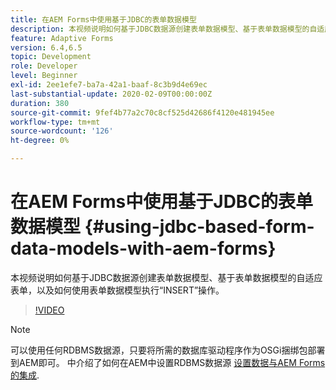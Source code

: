 ```yaml
---
title: 在AEM Forms中使用基于JDBC的表单数据模型
description: 本视频说明如何基于JDBC数据源创建表单数据模型、基于表单数据模型的自适应表单，以及如何使用表单数据模型执行“INSERT”操作。
feature: Adaptive Forms
version: 6.4,6.5
topic: Development
role: Developer
level: Beginner
exl-id: 2ee1efe7-ba7a-42a1-baaf-8c3b9d4e69ec
last-substantial-update: 2020-02-09T00:00:00Z
duration: 380
source-git-commit: 9fef4b77a2c70c8cf525d42686f4120e481945ee
workflow-type: tm+mt
source-wordcount: '126'
ht-degree: 0%

---
```


# 在AEM Forms中使用基于JDBC的表单数据模型 {#using-jdbc-based-form-data-models-with-aem-forms}

本视频说明如何基于JDBC数据源创建表单数据模型、基于表单数据模型的自适应表单，以及如何使用表单数据模型执行“INSERT”操作。

>[!VIDEO](https://video.tv.adobe.com/v/17736?quality=12&learn=on)

>[!NOTE]
>
>可以使用任何RDBMS数据源，只要将所需的数据库驱动程序作为OSGi捆绑包部署到AEM即可。 中介绍了如何在AEM中设置RDBMS数据源 [设置数据与AEM Forms的集成](/help/forms/adaptive-forms/data-integration-technical-video-setup.md).
